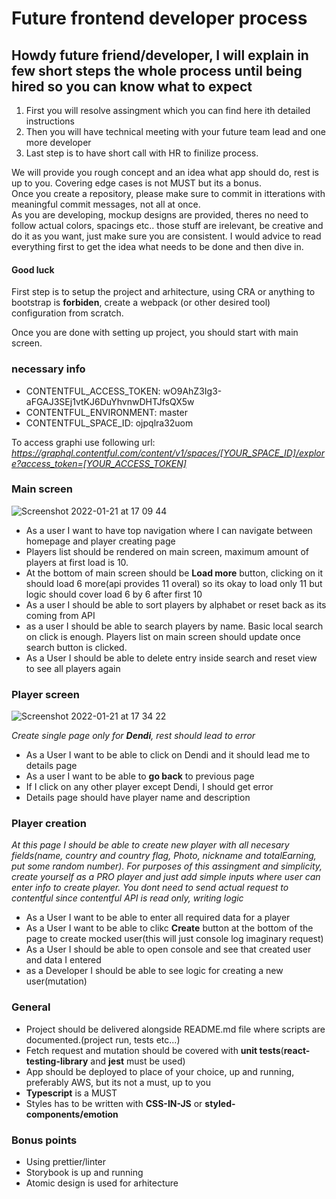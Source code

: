 # Future frontend developer process

## Howdy future friend/developer, I will explain in few short steps the whole process until being hired so you can know what to expect

1. First you will resolve assingment which you can find here ith detailed instructions
2. Then you will have technical meeting with your future team lead and one more developer
3. Last step is to have short call with HR to finilize process.

We will provide you rough concept and an idea what app should do, rest is up to you. Covering edge cases is not MUST but its a bonus.   
Once you create a repository, please make sure to commit in itterations with meaningful commit messages, not all at once.      
As you are developing, mockup designs are provided, theres no need to follow actual colors, spacings etc.. those stuff are irelevant, be creative and do it as you want, just make sure you are consistent.
I would advice to read everything first to get the idea what needs to be done and then dive in.   
#### Good luck


First step is to setup the project and arhitecture, using CRA or anything to bootstrap is **forbiden**, create a webpack (or other desired tool) configuration from scratch.

Once you are done with setting up project, you should start with main screen. 
### **necessary info**
- CONTENTFUL_ACCESS_TOKEN: wO9AhZ3Ig3-aFGAJ3SEj1vtKJ6DuYhvnwDHTJfsQX5w
- CONTENTFUL_ENVIRONMENT: master
- CONTENTFUL_SPACE_ID: ojpqlra32uom

To access graphi use following url:
*https://graphql.contentful.com/content/v1/spaces/[YOUR_SPACE_ID]/explore?access_token=[YOUR_ACCESS_TOKEN]*

### **Main screen**  

![Screenshot 2022-01-21 at 17 09 44](https://user-images.githubusercontent.com/56973272/150560704-eeeba817-8e9f-4420-be7f-2aabd0c9211c.png)


- As a user I want to have top navigation where I can navigate between homepage and player creating page
- Players list should be rendered on main screen, maximum amount of players at first load is 10.
- At the bottom of main screen should be **Load more** button, clicking on it should load 6 more(api provides 11 overal) so its okay to load only 11 but logic should cover load 6 by 6 after first 10
- As a user I should be able to sort players by alphabet or reset back as its coming from API
- as a user I should be able to search players by name. Basic local search on click is enough. Players list on main screen should update once search button is clicked.
- As a User I should be able to delete entry inside search and reset view to see all players again

### **Player screen**

![Screenshot 2022-01-21 at 17 34 22](https://user-images.githubusercontent.com/56973272/150564731-dcb0aa7d-2465-44cd-854c-6426d93a5110.png)

*Create single page only for **Dendi**, rest should lead to error*

- As a User I want to be able to click on Dendi and it should lead me to details page
- As a user I want to be able to **go back** to previous page
- If I click on any other player except Dendi, I should get error
- Details page should have player name and description

### **Player creation**

*At this page I should be able to create new player with all necesary fields(name, country and country flag, Photo, nickname and totalEarning, put some random number). For purposes of this assingment and simplicity, create yourself as a PRO player and just add simple inputs where user can enter info to create player. You dont need to send actual request to contentful since contentful API is read only, writing logic*

- As a User I want to be able to enter all required data for a player
- As a User I want to be able to clikc **Create** button at the bottom of the page to create mocked user(this will just console log imaginary request)
- As a User I should be able to open console and see that created user and data I entered
- as a Developer I should be able to see logic for creating a new user(mutation)

### **General**

- Project should be delivered alongside README.md file where scripts are documented.(project run, tests etc...)
- Fetch request and mutation should be covered with **unit tests**(**react-testing-library** and **jest** must be used)
- App should be deployed to place of your choice, up and running, preferably AWS, but its not a must, up to you
- **Typescript** is a MUST
- Styles has to be written with **CSS-IN-JS** or **styled-components/emotion**


### **Bonus points**

- Using prettier/linter
- Storybook is up and running
- Atomic design is used for arhitecture
